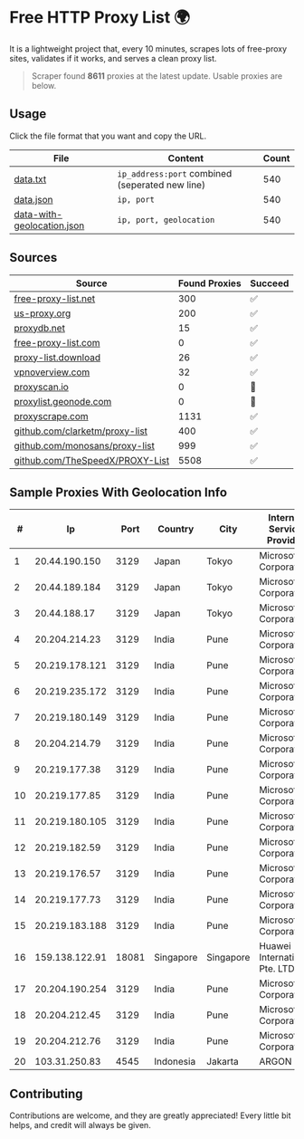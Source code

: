 
# Free HTTP Proxy List 🌍

It is a lightweight project that, every 10 minutes, scrapes lots of free-proxy sites, validates if it works, and serves a clean proxy list.


> Scraper found **8611** proxies at the latest update. Usable proxies are below.

## Usage

Click the file format that you want and copy the URL.


|File|Content|Count|
|----|-------|-----|
|[data.txt](https://raw.githubusercontent.com/themiralay/Proxy-List-World/master/data.txt)|`ip_address:port` combined (seperated new line)|540|
|[data.json](https://raw.githubusercontent.com/themiralay/Proxy-List-World/master/data.json)|`ip, port`|540|
|[data-with-geolocation.json](https://raw.githubusercontent.com/themiralay/Proxy-List-World/master/data-with-geolocation.json)|`ip, port, geolocation`|540|

## Sources

|Source|Found Proxies|Succeed|
|------|-------------|-------|
|[free-proxy-list.net](https://free-proxy-list.net)|300|✅|
|[us-proxy.org](https://www.us-proxy.org)|200|✅|
|[proxydb.net](http://proxydb.net)|15|✅|
|[free-proxy-list.com](https://free-proxy-list.com/?page=&port=&type%5B%5D=http&type%5B%5D=https&up_time=0&search=Search)|0|✅|
|[proxy-list.download](https://www.proxy-list.download/HTTP)|26|✅|
|[vpnoverview.com](https://vpnoverview.com/privacy/anonymous-browsing/free-proxy-servers)|32|✅|
|[proxyscan.io](https://www.proxyscan.io)|0|🚫|
|[proxylist.geonode.com](https://proxylist.geonode.com/api/proxy-list?limit=300&page=1&sort_by=lastChecked&sort_type=desc&protocols=http,https)|0|🚫|
|[proxyscrape.com](https://api.proxyscrape.com/v2/?request=displayproxies&protocol=http&timeout=10000&country=all&ssl=all&anonymity=all)|1131|✅|
|[github.com/clarketm/proxy-list](https://raw.githubusercontent.com/clarketm/proxy-list/master/proxy-list-raw.txt)|400|✅|
|[github.com/monosans/proxy-list](https://raw.githubusercontent.com/monosans/proxy-list/main/proxies/http.txt)|999|✅|
|[github.com/TheSpeedX/PROXY-List](https://raw.githubusercontent.com/TheSpeedX/PROXY-List/master/http.txt)|5508|✅|


## Sample Proxies With Geolocation Info

|#|Ip|Port|Country|City|Internet Service Provider|
|-|--|----|-------|----|-------------------------|
|1|20.44.190.150|3129|Japan|Tokyo|Microsoft Corporation|
|2|20.44.189.184|3129|Japan|Tokyo|Microsoft Corporation|
|3|20.44.188.17|3129|Japan|Tokyo|Microsoft Corporation|
|4|20.204.214.23|3129|India|Pune|Microsoft Corporation|
|5|20.219.178.121|3129|India|Pune|Microsoft Corporation|
|6|20.219.235.172|3129|India|Pune|Microsoft Corporation|
|7|20.219.180.149|3129|India|Pune|Microsoft Corporation|
|8|20.204.214.79|3129|India|Pune|Microsoft Corporation|
|9|20.219.177.38|3129|India|Pune|Microsoft Corporation|
|10|20.219.177.85|3129|India|Pune|Microsoft Corporation|
|11|20.219.180.105|3129|India|Pune|Microsoft Corporation|
|12|20.219.182.59|3129|India|Pune|Microsoft Corporation|
|13|20.219.176.57|3129|India|Pune|Microsoft Corporation|
|14|20.219.177.73|3129|India|Pune|Microsoft Corporation|
|15|20.219.183.188|3129|India|Pune|Microsoft Corporation|
|16|159.138.122.91|18081|Singapore|Singapore|Huawei International Pte. LTD|
|17|20.204.190.254|3129|India|Pune|Microsoft Corporation|
|18|20.204.212.45|3129|India|Pune|Microsoft Corporation|
|19|20.204.212.76|3129|India|Pune|Microsoft Corporation|
|20|103.31.250.83|4545|Indonesia|Jakarta|ARGON|



## Contributing

Contributions are welcome, and they are greatly appreciated! Every
little bit helps, and credit will always be given.


